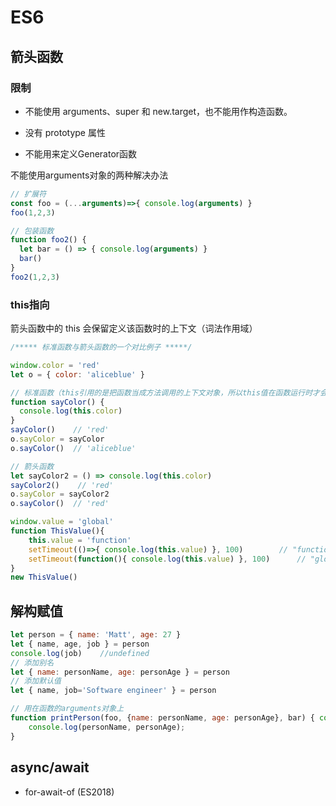 # ES6

## 箭头函数

### 限制

- 不能使用 arguments、super 和 new.target，也不能用作构造函数。

- 没有 prototype 属性
- 不能用来定义Generator函数

不能使用arguments对象的两种解决办法

```js
// 扩展符
const foo = (...arguments)=>{ console.log(arguments) }
foo(1,2,3)

// 包装函数
function foo2() {
  let bar = () => { console.log(arguments) }
  bar()
}
foo2(1,2,3)
```

### this指向

箭头函数中的 this 会保留定义该函数时的上下文（词法作用域）

```js
/***** 标准函数与箭头函数的一个对比例子 *****/

window.color = 'red'
let o = { color: 'aliceblue' }

// 标准函数（this引用的是把函数当成方法调用的上下文对象，所以this值在函数运行时才会被确定）
function sayColor() {
  console.log(this.color)
}
sayColor()    // 'red'
o.sayColor = sayColor
o.sayColor()  // 'aliceblue'

// 箭头函数
let sayColor2 = () => console.log(this.color)
sayColor2()    // 'red'
o.sayColor = sayColor2
o.sayColor()  // 'red'
```

```js
window.value = 'global'
function ThisValue(){
	this.value = 'function'
	setTimeout(()=>{ console.log(this.value) }, 100)		// "function"
	setTimeout(function(){ console.log(this.value) }, 100)		// "global"
}
new ThisValue()
```



## 解构赋值

```js
let person = { name: 'Matt', age: 27 }
let { name, age, job } = person
console.log(job)	//undefined
// 添加别名
let { name: personName, age: personAge } = person
// 添加默认值
let { name, job='Software engineer' } = person
```

```js
// 用在函数的arguments对象上
function printPerson(foo, {name: personName, age: personAge}, bar) { console.log(arguments);
	console.log(personName, personAge);
}
```



## async/await

- for-await-of (ES2018)

